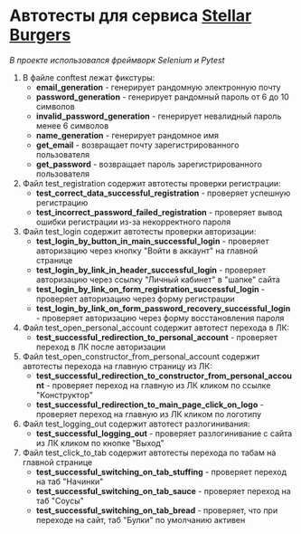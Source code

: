# Автотесты для сервиса [Stellar Burgers](https://stellarburgers.nomoreparties.site/)
*В проекте использовался фреймворк Selenium и Pytest*

1. В файле conftest лежат фикстуры:
   - __email_generation__ - генерирует рандомную электронную почту
   - __password_generation__ - генерирует рандомный пароль от 6 до 10 символов
   - __invalid_password_generation__ - генерирует невалидный пароль менее 6 символов
   - __name_generation__ - генерирует рандомное имя
   - __get_email__ - возвращает почту зарегистрированного пользователя
   - __get_password__ - возвращает пароль зарегистрированного пользователя
1. Файл test_registration содержит автотесты проверки регистрации:
   - __test_correct_data_successful_registration__ - проверяет успешную регистрацию
   - __test_incorrect_password_failed_registration__ - проверяет вывод ошибки регистрации из-за некорректного пароля
1. Файл test_login содержит автотесты проверки авторизации:
   - __test_login_by_button_in_main_successful_login__ - проверяет авторизацию через кнопку "Войти в аккаунт" на главной странице
   - __test_login_by_link_in_header_successful_login__ - проверяет авторизацию через ссылку "Личный кабинет" в "шапке" сайта
   - __test_login_by_link_on_form_registration_successful_login__ - проверяет авторизацию через форму регистрации
   - __test_login_by_link_on_form_password_recovery_successful_login__ - проверяет авторизацию через форму восстановления пароля
1. Файл test_open_personal_account содержит автотест перехода в ЛК:
   - __test_successful_redirection_to_personal_account__ - проверяет переход в ЛК после авторизации
1. Файл test_open_constructor_from_personal_account содержит автотесты перехода на главную страницу из ЛК:
   - __test_successful_redirection_to_constructor_from_personal_account__ - проверяет переход на главную из ЛК кликом по ссылке "Конструктор"
   - __test_successful_redirection_to_main_page_click_on_logo__ - проверяет переход на главную из ЛК кликом по логотипу
1. Файл test_logging_out содержит автотест разлогинивания:
   - __test_successful_logging_out__ - проверяет разлогинивание с сайта из ЛК кликом по кнопке "Выход"
1. Файл test_click_to_tab содержит автотесты перехода по табам на главной странице
   - __test_successful_switching_on_tab_stuffing__ - проверяет переход на таб "Начинки"
   - __test_successful_switching_on_tab_sauce__ - проверяет переход на таб "Соусы"
   - __test_successful_switching_on_tab_bread__ - проверяет, что при переходе на сайт, таб "Булки" по умолчанию активен